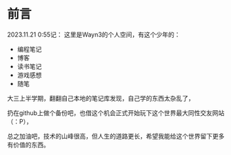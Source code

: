 # 前言
2023.11.21 0:55记：
这里是Wayn3的个人空间，有这个少年的：
* 编程笔记
* 博客
* 读书笔记
* 游戏感想
* 随笔

大三上半学期，翻翻自己本地的笔记库发现，自己学的东西太杂乱了，

扔在github上做个备份吧，也借这个机会正式开始玩下这个世界最大同性交友网站（：P），

总之加油吧，技术的山峰很高，但人生的道路更长，希望我能给这个世界留下更多有价值的东西。
